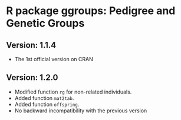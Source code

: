 # R package ggroups: Pedigree and Genetic Groups

## Version: 1.1.4

* The 1st official version on CRAN

## Version: 1.2.0

* Modified function `rg` for non-related individuals.
* Added function `mat2tab`.
* Added function `offspring`.
* No backward incompatibility with the previous version
